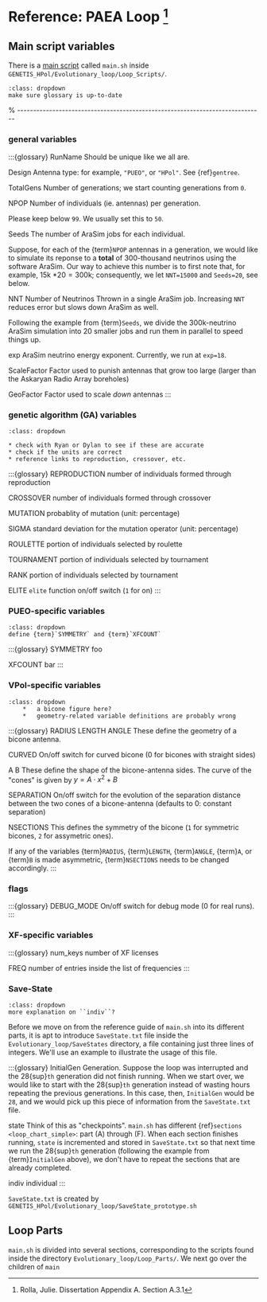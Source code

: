 # Reference: PAEA Loop [^f1]


## Main script variables

There is a 
[main script](https://github.com/osu-particle-astrophysics/GENETIS_HPol/blob/jbdoc/Evolutionary_loop/Loop_Scripts/main.sh)
called `main.sh` inside `GENETIS_HPol/Evolutionary_loop/Loop_Scripts/`.

```{admonition} TODO
:class: dropdown
make sure glossary is up-to-date
```

% -----------------------------------------------------------------------------

### general variables
                  
:::{glossary}
RunName
    Should be unique like we all are.

Design
  Antenna type: for example, `"PUEO"`, or `"HPol"`.
  See {ref}`gentree`.

TotalGens
  Number of generations; we start counting generations from `0`.

NPOP
  Number of individuals (ie. antennas) per generation.

  Please keep below `99`. We usually set this to `50`.

Seeds
  The number of AraSim jobs for each individual.

  Suppose, for each of the {term}`NPOP` antennas in a generation, we
  would like to simulate its reponse to a **total** of 300-thousand
  neutrinos using the software AraSim.  Our way to achieve this number is
  to first note that, for example, $15$k $* 20 = 300$k;
  consequently, we let `NNT=15000` and `Seeds=20`, see below.

NNT
  Number of Neutrinos Thrown in a single AraSim job.
  Increasing `NNT` reduces error but slows down AraSim as well.

  Following the example from {term}`Seeds`, we divide the 300k-neutrino
  AraSim simulation into 20 smaller jobs and run them in parallel to speed
  things up.

exp
  AraSim neutrino energy exponent.
  Currently, we run at `exp=18`.

ScaleFactor
  Factor used to punish antennas that grow too large (larger than the
  Askaryan Radio Array boreholes)

GeoFactor
  Factor used to scale *down* antennas
:::

### genetic algorithm (GA) variables

```{admonition} TODO
:class: dropdown

* check with Ryan or Dylan to see if these are accurate
* check if the units are correct
* reference links to reproduction, cressover, etc.
```

:::{glossary}
REPRODUCTION
  number of individuals formed through reproduction

CROSSOVER
  number of individuals formed through crossover

MUTATION
  probablity of mutation (unit: percentage)

SIGMA
  standard deviation for the mutation operator (unit: percentage)

ROULETTE
  portion of individuals selected by roulette

TOURNAMENT
  portion of individuals selected by tournament

RANK
  portion of individuals selected by tournament

ELITE
  `elite` function on/off switch (`1` for on)
:::

### PUEO-specific variables

```{admonition} TODO
:class: dropdown
define {term}`SYMMETRY` and {term}`XFCOUNT`
```

:::{glossary}
SYMMETRY
 foo

XFCOUNT
 bar
:::

### VPol-specific variables

```{admonition} TODO
:class: dropdown
    *   a bicone figure here?
    *   geometry-related variable definitions are probably wrong
```

:::{glossary}
RADIUS
LENGTH
ANGLE
  These define the geometry of a bicone antenna.

CURVED
  On/off switch for curved bicone (0 for bicones with straight sides)

A
B
  These define the shape of the bicone-antenna sides. The curve of the
  "cones" is given by $y = A \cdot x^2 + B$

SEPARATION
  On/off switch for the evolution of the separation distance between the
  two cones of a bicone-antenna (defaults to 0: constant separation)

NSECTIONS
  This defines the symmetry of the bicone (`1` for symmetric bicones,
  `2` for assymetric ones).

  If any of the variables {term}`RADIUS`, {term}`LENGTH`, {term}`ANGLE`,
  {term}`A`, or {term}`B` is made asymmetric, {term}`NSECTIONS` needs
  to be changed accordingly.
:::

### flags

:::{glossary}
DEBUG_MODE
   On/off switch for debug mode (0 for real runs).
:::

### XF-specific variables

:::{glossary}
num_keys
  number of XF licenses

FREQ
  number of entries inside the list of frequencies
:::

### Save-State

```{admonition} TODO
:class: dropdown
more explanation on ``indiv``?
```

Before we move on from the reference guide of `main.sh` into its different
parts, it is apt to introduce `SaveState.txt` file inside the
`Evolutionary_loop/SaveStates` directory, a file containing just three lines
of integers. We'll use an example to illustrate the usage of this file.

:::{glossary}
InitialGen
  Generation. Suppose the loop was interrupted and the 28{sup}`th`
  generation did not finish running. When we start over, we would like to
  start with the 28{sup}`th` generation instead of wasting hours
  repeating the previous generations. In this case, then, `InitialGen`
  would be `28`, and we would pick up this piece of information from the
  `SaveState.txt` file.

state
  Think of this as "checkpoints". `main.sh` has different {ref}`sections
  <loop_chart_simple>`: part (A) through (F). When each section finishes
  running, `state` is incremented and stored in `SaveState.txt` so
  that next time we run the 28{sup}`th` generation (following the
  example from {term}`InitialGen` above), we don't have to repeat the
  sections that are already completed.

indiv
  individual
:::

`SaveState.txt` is created by
`GENETIS_HPol/Evolutionary_loop/SaveState_prototype.sh`



## Loop Parts

`main.sh` is divided into several sections, corresponding to the scripts found
inside the directory `Evolutionary_loop/Loop_Parts/`.
We next go over the children of `main`



[^f1]: Rolla, Julie. Dissertation Appendix A. Section A.3.1
